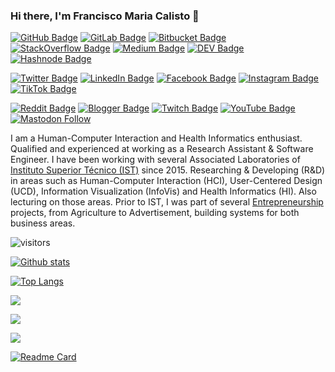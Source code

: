 ### Hi there, I'm Francisco Maria Calisto 👋

[![GitHub Badge](https://img.shields.io/badge/GitHub-100000?style=for-the-badge&logo=github&logoColor=white)](https://github.com/FMCalisto)
[![GitLab Badge](https://img.shields.io/badge/GitLab-330F63?style=for-the-badge&logo=gitlab&logoColor=white)](https://gitlab.com/FMCalisto)
[![Bitbucket Badge](https://img.shields.io/badge/Bitbucket-330F63?style=for-the-badge&logo=bitbucket&logoColor=white)](https://bitbucket.org/FCalisto/)
[![StackOverflow Badge](https://img.shields.io/badge/Stack_Overflow-FE7A16?style=for-the-badge&logo=stack-overflow&logoColor=white)](https://stackoverflow.com/users/2371987/francisco-maria-calisto)
[![Medium Badge](https://img.shields.io/badge/Medium-12100E?style=for-the-badge&logo=medium&logoColor=white)](https://medium.com/@FMCalisto)
[![DEV Badge](https://img.shields.io/badge/dev.to-0A0A0A?style=for-the-badge&logo=dev.to&logoColor=white)](https://dev.to/fmcalisto)
[![Hashnode Badge](https://img.shields.io/badge/Hashnode-2962FF?style=for-the-badge&logo=hashnode&logoColor=white)](
https://hashnode.com/@FMCalisto)

[![Twitter Badge](https://img.shields.io/badge/Twitter-1DA1F2?style=for-the-badge&logo=twitter&logoColor=white)](https://twitter.com/FMCalisto)
[![LinkedIn Badge](https://img.shields.io/badge/LinkedIn-0077B5?style=for-the-badge&logo=linkedin&logoColor=white)](https://www.linkedin.com/in/fmcalisto/)
[![Facebook Badge](https://img.shields.io/badge/Facebook-1877F2?style=for-the-badge&logo=facebook&logoColor=white)](https://www.facebook.com/fmcalisto/)
[![Instagram Badge](https://img.shields.io/badge/Instagram-E4405F?style=for-the-badge&logo=instagram&logoColor=white)](https://www.instagram.com/FMCalisto/)
[![TikTok Badge](https://img.shields.io/badge/TikTok-000000?style=for-the-badge&logo=tiktok&logoColor=white)](https://www.tiktok.com/@fmcalisto)

[![Reddit Badge](https://img.shields.io/badge/Reddit-FF4500?style=for-the-badge&logo=reddit&logoColor=white)](https://www.reddit.com/user/FMCalisto)
[![Blogger Badge](https://img.shields.io/badge/Blogger-FF5722?style=for-the-badge&logo=blogger&logoColor=white)](https://fmcalisto.blogspot.com/)
[![Twitch Badge](https://img.shields.io/badge/Twitch-9146FF?style=for-the-badge&logo=twitch&logoColor=white)](https://www.twitch.tv/fmcalisto)
[![YouTube Badge](https://img.shields.io/badge/YouTube-FF0000?style=for-the-badge&logo=youtube&logoColor=white)](https://www.youtube.com/channel/UCNtLUA729o8o5XGiC7iTFxQ)
[![Mastodon Follow](https://img.shields.io/mastodon/follow/888781?style=for-the-badge)](https://mastodon.social/@FMCalisto)

I am a Human-Computer Interaction and Health Informatics enthusiast. Qualified and experienced at working as a Research Assistant & Software Engineer. I have been working with several Associated Laboratories of [Instituto Superior Técnico (IST)](https://tecnico.ulisboa.pt/) since 2015. Researching & Developing (R&D) in areas such as Human-Computer Interaction (HCI), User-Centered Design (UCD), Information Visualization (InfoVis) and Health Informatics (HI). Also lecturing on those areas. Prior to IST, I was part of several [Entrepreneurship](http://fmcalisto.github.io/#entrepreneur) projects, from Agriculture to Advertisement, building systems for both business areas.

 ![visitors](https://visitor-badge.glitch.me/badge?style=flat-square&page_id=FMCalisto)

[![Github stats](https://github-readme-stats.vercel.app/api?username=FMCalisto&show_icons=true&include_all_commits=true)](https://github.com/FMCalisto)

[![Top Langs](https://github-readme-stats.vercel.app/api/top-langs/?username=FMCalisto)](https://github.com/FMCalisto)

<img
  src="https://cr-skills-chart-widget.azurewebsites.net/api/api?username=FMCalisto&skills=Apex,C,C++,CSS,HTML,JSON,Java,JavaScript,Less,MATLAB,Makefile,PHP,Python,SCSS,Shell&show-other-skills=true"
/>

<img
  src="https://cr-ss-service.azurewebsites.net/api/ScreenShot?widget=activity&username=FMCalisto&labels=true"
/>

<img
  src="https://cr-ss-service.azurewebsites.net/api/ScreenShot?widget=summary&username=FMCalisto&badges=3&show-avatar=false&style=--header-bg-color:%23000;--border-radius:10px"
/>

[![Readme Card](https://github-readme-stats.vercel.app/api/pin/?username=FMCalisto&repo=machine-learning-stanford-coursera)](https://github.com/FMCalisto/machine-learning-stanford-coursera)
